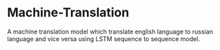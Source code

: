 # Machine-Translation
A machine translation model which translate english language to russian language and vice versa using LSTM sequence to sequence model.
